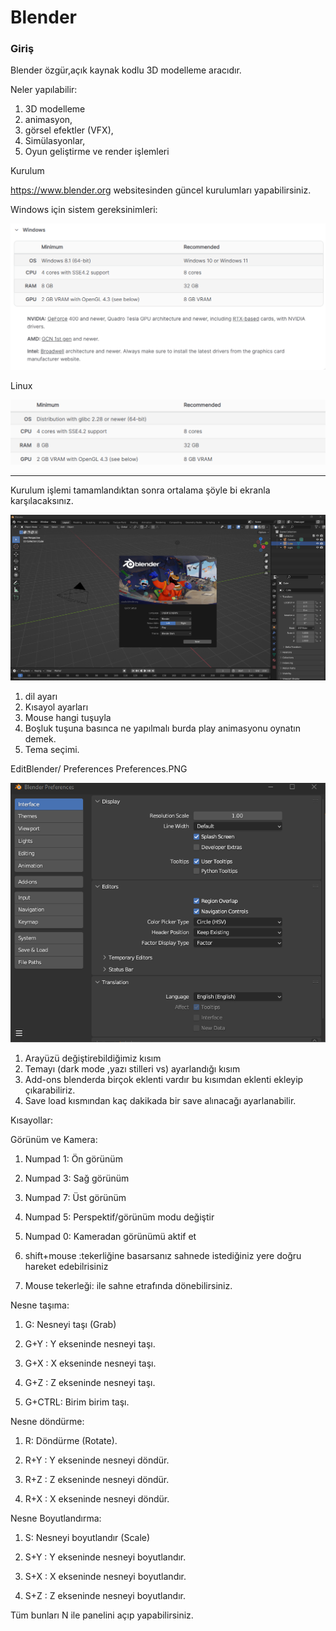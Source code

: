 # Blender
### Giriş
 Blender özgür,açık kaynak kodlu 3D modelleme aracıdır. 

 Neler yapılabilir:


1. 3D modelleme
2. animasyon, 
3. görsel efektler (VFX), 
4. Simülasyonlar,
5. Oyun geliştirme ve render işlemleri 

Kurulum

https://www.blender.org  websitesinden güncel kurulumları yapabilirsiniz.

Windows için sistem gereksinimleri:

<img src="./assets/sistemgereksinimleri.PNG" alt="alt yazı" width="550">

Linux


<img src="./assets/linuxreq.PNG" alt="alt yazı" width="550">



----
Kurulum işlemi tamamlandıktan sonra ortalama şöyle bi ekranla karşılacaksınız.

<img src="./assets/Girişekranı.PNG" alt="alt yazı" width="550">

1. dil ayarı 
2. Kısayol ayarları
3. Mouse hangi tuşuyla
4. Boşluk tuşuna basınca ne yapılmalı burda play animasyonu oynatın demek.
5. Tema seçimi.


EditBlender/ Preferences Preferences.PNG

<img src="./assets/Preferences.PNG" alt="alt yazı" width="550">


1. Arayüzü değiştirebildiğimiz kısım
2. Temayı (dark mode ,yazı stilleri vs) ayarlandığı kısım
3. Add-ons blenderda birçok eklenti vardır bu kısımdan eklenti ekleyip çıkarabiliriz.
4. Save load kısmından kaç dakikada bir save alınacağı ayarlanabilir.


Kısayollar:

Görünüm ve Kamera:

1. Numpad 1: Ön görünüm

2. Numpad 3: Sağ görünüm

3. Numpad 7: Üst görünüm

4. Numpad 5: Perspektif/görünüm modu değiştir

5. Numpad 0: Kameradan görünümü aktif et

6. shift+mouse :tekerliğine basarsanız  sahnede istediğiniz yere doğru hareket edebilrisiniz

7. Mouse tekerleği: ile sahne etrafında dönebilirsiniz.

Nesne taşıma:

1. G: Nesneyi taşı (Grab)

2. G+Y : Y ekseninde nesneyi taşı.

3. G+X : X ekseninde nesneyi taşı.

4. G+Z : Z ekseninde nesneyi taşı.

5. G+CTRL: Birim birim taşı.

Nesne  döndürme:

1. R: Döndürme (Rotate).

2. R+Y : Y ekseninde nesneyi döndür.

3. R+Z : Z ekseninde nesneyi döndür.

4. R+X : X ekseninde nesneyi döndür.

Nesne  Boyutlandırma:

1. S: Nesneyi boyutlandır (Scale)

2. S+Y : Y ekseninde nesneyi boyutlandır.

3. S+X : X ekseninde nesneyi boyutlandır.

4. S+Z : Z ekseninde nesneyi boyutlandır.

Tüm bunları  N ile panelini açıp yapabilirsiniz.
